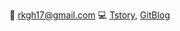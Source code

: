 📧 [rkgh17@gmail.com](rkgh17@gmail.com)
💻 [Tstory](https://rkgh17.tistory.com/), [GitBlog](https://rkgh17.github.io/)
